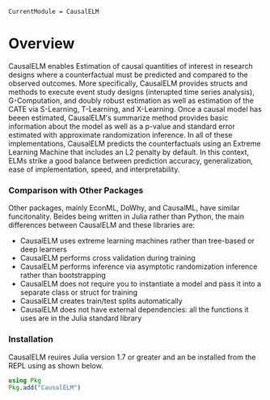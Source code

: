 ```@meta
CurrentModule = CausalELM
```

# Overview

CausalELM enables Estimation of causal quantities of interest in research designs where a 
counterfactual must be predicted and compared to the observed outcomes. More specifically, 
CausalELM provides structs and methods to execute event study designs (interupted time 
series analysis), G-Computation, and doubly robust estimation as well as estimation of the 
CATE via S-Learning, T-Learning, and X-Learning. Once a causal model has beeen estimated, 
CausalELM's summarize method provides basic information about the model as well as a p-value 
and standard error estimated with approximate randomization inference. In all of these 
implementations, CausalELM predicts the counterfactuals using an Extreme Learning Machine 
that includes an L2 penalty by default. In this context, ELMs strike a good balance between 
prediction accuracy, generalization, ease of implementation, speed, and interpretability. 

### Comparison with Other Packages
Other packages, mainly EconML, DoWhy, and CausalML, have similar funcitonality. Beides being 
written in Julia rather than Python, the main differences between CausalELM and these 
libraries are:

*   CausalELM uses extreme learning machines rather than tree-based or deep learners
*   CausalELM performs cross validation during training
*   CausalELM performs inference via asymptotic randomization inference rather than 
    bootstrapping
*   CausalELM does not require you to instantiate a model and pass it into a separate class 
    or struct for training
*   CausalELM creates train/test splits automatically
*   CausalELM does not have external dependencies: all the functions it uses are in the 
    Julia standard library

### Installation
CausalELM reuires Julia version 1.7 or greater and an be installed from the REPL using as 
shown below.
```julia
using Pkg
Pkg.add("CausalELM")
```
